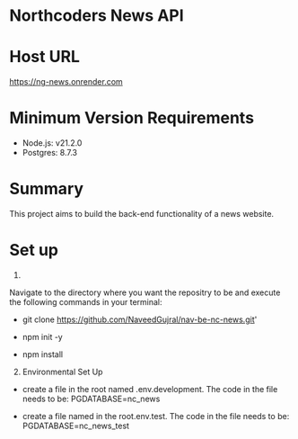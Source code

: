 # Northcoders News API

# Host URL
https://ng-news.onrender.com

# Minimum Version Requirements
* Node.js: v21.2.0
* Postgres: 8.7.3

# Summary
This project aims to build the back-end functionality of a news website.


# Set up

1)  
Navigate to the directory where you want the repositry to be and execute the following commands in your terminal:

* git clone https://github.com/NaveedGujral/nav-be-nc-news.git' 

* npm init -y

* npm install 

2) Environmental Set Up

* create a file in the root named .env.development. The code in the file needs to be:
PGDATABASE=nc_news

* create a file named in the root.env.test. The code in the file needs to be:
PGDATABASE=nc_news_test


















